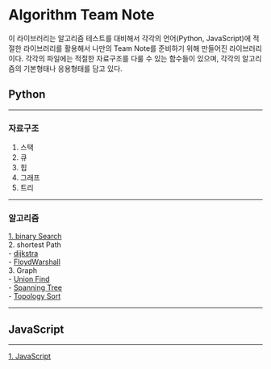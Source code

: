 # Algorithm Team Note

이 라이브러리는 알고리즘 테스트를 대비해서 각각의 언어(Python, JavaScript)에 적절한 라이브러리를 활용해서 나만의 Team Note를 준비하기 위해 만들어진 라이브러리이다.
각각의 파일에는 적절한 자료구조를 다룰 수 있는 함수들이 있으며, 각각의 알고리즘의 기본형태나 응용형태를 담고 있다.


## Python
-------------------
### 자료구조

1. 스택
2. 큐
3. 힙
4. 그래프
5. 트리

-------------------

### 알고리즘

[1. binary Search](Python/binary.py) <br>
2. shortest Path <br>
    - [dijkstra](Python/shortest_Path.py) <br>
    - [FloydWarshall](python/FloydWarshall.py) <br>
3. Graph <br>
    - [Union Find](Python/Union_Find.py) <br>
    - [Spanning Tree](Python/Spanning_Tree.py) <br>
    - [Topology Sort](Python/Topology_Sort.py) <br>

-------------
## JavaScript
-------------

[1. JavaScript](JavaScript/team_note.js)<br>
